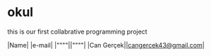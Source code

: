 # okul

this is our first collabrative programming project

|Name| |e-mail|
|""""||""""|
|Can Gerçek||cangercek43@gmail.com|


